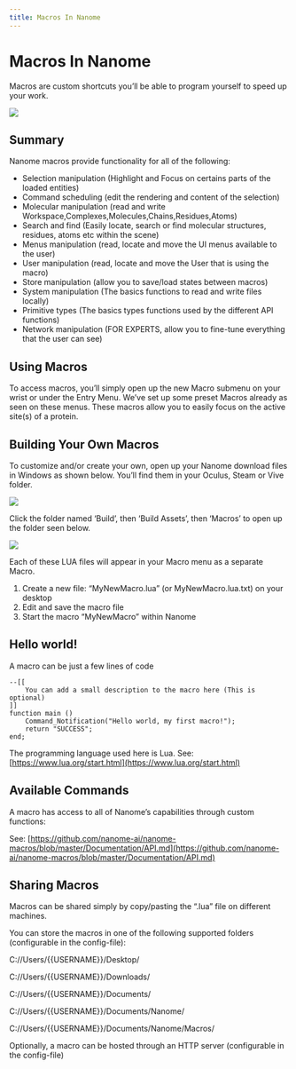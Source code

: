 ```yaml
---
title: Macros In Nanome
---
```


# Macros In Nanome

Macros are custom shortcuts you’ll be able to program yourself to speed up your work.

![](/assets/compressed/macros-page/macros.gif)

## Summary

Nanome macros provide functionality for all of the following:

- Selection manipulation (Highlight and Focus on certains parts of the loaded entities)
- Command scheduling (edit the rendering and content of the selection)
- Molecular manipulation (read and write Workspace,Complexes,Molecules,Chains,Residues,Atoms)
- Search and find (Easily locate, search or find molecular structures, residues, atoms etc within the scene)
- Menus manipulation (read, locate and move the UI menus available to the user)
- User manipulation (read, locate and move the User that is using the macro)
- Store manipulation (allow you to save/load states between macros)
- System manipulation (The basics functions to read and write files locally)
- Primitive types (The basics types functions used by the different API functions)
- Network manipulation (FOR EXPERTS, allow you to fine-tune everything that the user can see)

## Using Macros

To access macros, you’ll simply open up the new Macro submenu on your wrist or under the Entry Menu. We’ve set up some preset Macros already as seen on these menus. These macros allow you to easily focus on the active site(s) of a protein.

## Building Your Own Macros

To customize and/or create your own, open up your Nanome download files in Windows as shown below. You’ll find them in your Oculus, Steam or Vive folder.

![](/assets/compressed/macros-page/macros1.png)

Click the folder named ‘Build’, then ‘Build Assets’, then ‘Macros’ to open up the folder seen below.

![](/assets/compressed/macros-page/macros2.png)

Each of these LUA files will appear in your Macro menu as a separate Macro.

1. Create a new file: “MyNewMacro.lua” (or MyNewMacro.lua.txt) on your desktop
2. Edit and save the macro file
3. Start the macro “MyNewMacro” within Nanome

## Hello world!

A macro can be just a few lines of code

```
--[[
    You can add a small description to the macro here (This is optional)
]]
function main ()
    Command_Notification("Hello world, my first macro!");
    return "SUCCESS";
end;
```

The programming language used here is Lua.
See: [https://www.lua.org/start.html](https://www.lua.org/start.html)

## Available Commands

A macro has access to all of Nanome’s capabilities through custom functions:

See: [https://github.com/nanome-ai/nanome-macros/blob/master/Documentation/API.md](https://github.com/nanome-ai/nanome-macros/blob/master/Documentation/API.md)

## Sharing Macros

Macros can be shared simply by copy/pasting the “.lua” file on different machines.

You can store the macros in one of the following supported folders (configurable in the config-file):

C://Users/{{USERNAME}}/Desktop/

C://Users/{{USERNAME}}/Downloads/

C://Users/{{USERNAME}}/Documents/

C://Users/{{USERNAME}}/Documents/Nanome/

C://Users/{{USERNAME}}/Documents/Nanome/Macros/

Optionally, a macro can be hosted through an HTTP server (configurable in the config-file)
